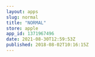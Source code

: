 ```yaml
---
layout: apps
slug: normal
title: "NORMAL"
store: apple
app_id: 1371967496
date: 2021-08-30T12:59:53Z
published: 2018-08-02T10:16:15Z
---
```

